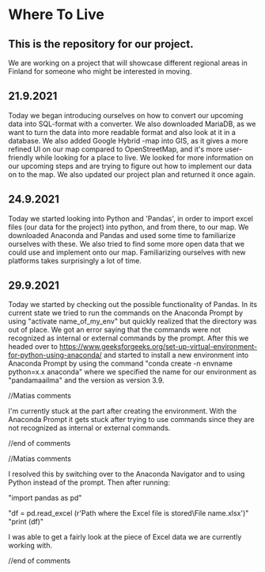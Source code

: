 # Where To Live
## This is the repository for our project.
We are working on a project that will showcase different regional areas in Finland for someone who might be interested in moving. 

## 21.9.2021
Today we began introducing ourselves on how to convert our upcoming data into SQL-format with a converter. We also downloaded MariaDB, as we want to turn the data into more readable format and also look at it in a database.
We also added Google Hybrid -map into GIS, as it gives a more refined UI on our map compared to OpenStreetMap, and it's more user-friendly while looking for a place to live. We looked for more information on our upcoming steps and are trying to figure out how to implement our data on to the map.
We also updated our project plan and returned it once again.

## 24.9.2021
Today we started looking into Python and 'Pandas', in order to import excel files (our data for the project) into python, and from there, to our map.
We downloaded Anaconda and Pandas and used some time to familiarize ourselves with these. We also tried to find some more open data that we could use and implement onto our map. Familiarizing ourselves with new platforms takes surprisingly a lot of time.





## 29.9.2021 

Today we started by checking out the possible functionality of Pandas. In its current state we tried to run the commands on the Anaconda Prompt by using "activate name_of_my_env" but quickly realized that the directory was out of place. We got an error saying that the commands were not recognized as internal or external commands by the prompt. After this we headed over to https://www.geeksforgeeks.org/set-up-virtual-environment-for-python-using-anaconda/ and started to install a new environment into Anaconda Prompt by using the command "conda create -n envname python=x.x anaconda" where we specified the name for our environment as "pandamaailma" and the version as version 3.9.

//Matias comments 

I'm currently stuck at the part after creating the environment. With the Anaconda Prompt it gets stuck after trying to use commands since they are not recognized as internal or external commands. 

//end of comments


//Matias comments

I resolved this by switching over to the Anaconda Navigator and to using Python instead of the prompt. Then after running:

"import pandas as pd"

"df = pd.read_excel (r'Path where the Excel file is stored\File name.xlsx')"
"print (df)"

I was able to get a fairly look at the piece of Excel data we are currently working with.

//end of comments
